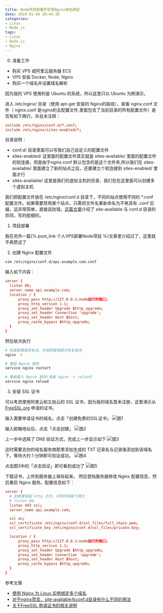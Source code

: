 ```yaml
---
title: Node项目部署并实现Nginx域名绑定
date: 2019-01-04 20:44:10
categories: 
- Linux
- Node.js
tags:
- Linux
- Node.js
- Nginx
---
```


0. 准备工作

- 购买 VPS 或阿里云服务器 ECS
- VPS 安装 Docker, Node, Nginx
- 购买一个域名并设置域名解析

因为我的 VPS 使用的是 Ubuntu 的系统，所以这里只以 Ubuntu 为例演示。
<!-- more -->

进入 /etc/nginx/ 目录（使用 apt-get 安装的 Nginx的路径），查看 nginx.conf 文件（ nginx.conf 是nginx的主配置文件,里面包含了当前目录的所有配置文件）是否有如下两行，并且未注释：

```conf
include /etc/nginx/conf.d/*.conf;
include /etc/nginx/sites-enabled/*;
```

目录说明：

- conf.d/ 目录里面可以写我们自己自定义的配置文件
- sites-enabled/ 这里面的配置文件其实就是 sites-available/ 里面的配置文件的软连接，但是由于nginx.conf 默认包含的是这个文件夹,所以我们在 sites-available/ 里面建立了新的站点之后，还要建立个软连接到 sites-enabled/ 里面才行
- sites-available/ 这里是我们的虚拟主机的目录，我们在在这里面可以创建多个虚拟主机

我们把配置文件放在 /etc/nginx/conf.d 目录下，不同的站点使用不同的 *.conf 配置文件。如果需要禁用某个站点，只需将文件名重新命名为不再具有 .conf 后缀，这非常简单，直接且防错。[这篇文章](http://yo.zgserver.com/nginxsite-availableconf-d.html)介绍了 site-available 与 conf.d 目录的异同，写的挺细的。

1. 项目部署

我在另外一篇{% post_link 个人VPS部署Node项目 %}文章里介绍过了，这里就不再赘述了

2. 创建 Nginx 配置文件

```bash
vim /etc/nginx/conf.d/api.example.com.conf
```

输入如下内容：

```conf
server {
  listen 80;
  server_name api.example.com;
  location / {
      proxy_pass http://127.0.0.1:node运行的端口;
      proxy_http_version 1.1;
      proxy_set_header Upgrade $http_upgrade;
      proxy_set_header Connection 'upgrade';
      proxy_set_header Host $host;
      proxy_cache_bypass $http_upgrade;
  }
}
```

然后依次执行

```bash
# 检查配置是否有误，并按照报错提示修复错误
nginx -t

# 重启 Nginx 服务
service nginx restart

# 重新载入 Nginx 服务(或者 nginx -s reload)
service nginx reload
```

3. 安装 SSL 证书

可以考虑使用阿里云和又拍云的 SSL 证书，因为我的域名暂未注册，这里演示从 [FreeSSL.org](https://freessl.cn/) 申请的证书。

输入需要申请证书的域名，点击「创建免费的SSL证书」
![图1](/images/ssl/freessl1.png)

输入邮箱地址后，点击「点击创建」
![图2](/images/ssl/freessl2.png)

上一步中选择了 DNS 验证方式，完成上一步显示如下
![图3](/images/ssl/freessl3.png)

这时需要去你的域名服务商那里添加生成的 TXT 记录名与记录值添加到该域名下，等待大约 1 分钟即可验证成功。
![图4](/images/ssl/freessl4.png)

点击图3中的「点击验证」即可看到成功了
![图5](/images/ssl/freessl5.png)

下载证书，上传到服务器上保存起来。
然后登陆服务器修改 Nginx 配置信息，然后重启 Nginx 服务。配置信息如下：

```conf
server {
  # 如果要保留 http 方式，可同时保留下两行
  # listen 80;
  listen 443 ssl;
  server_name api.example.com;

  ssl on;
  ssl_certificate /etc/nginx/conf.d/ssl_files/full_chain.pem;
  ssl_certificate_key /etc/nginx/conf.d/ssl_files/private.key;

  location / {
      proxy_pass http://127.0.0.1:node运行的端口;
      proxy_http_version 1.1;
      proxy_set_header Upgrade $http_upgrade;
      proxy_set_header Connection 'upgrade';
      proxy_set_header Host $host;
      proxy_cache_bypass $http_upgrade;
  }
}
```

参考文章

- [使用 Nginx 为 Linux 实例绑定多个域名](https://help.aliyun.com/knowledge_detail/41467.html?spm=5176.11065259.1996646101.searchclickresult.55b56d8br6gbEz)
- [对于nginx而言，site-available与conf.d目录有什么不同的用法](http://yo.zgserver.com/nginxsite-availableconf-d.html)
- [关于FreeSSL 申请证书的相关说明](https://blog.freessl.cn/about-freessl-org-apply-cert-introduce/)